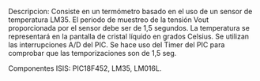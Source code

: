 Descripcion:
	Consiste en un termómetro basado en el uso de un sensor de temperatura LM35. 
	El periodo de muestreo de la tensión Vout proporcionada por el sensor debe ser de 1,5 segundos. 
	La temperatura se representará en la pantalla de cristal líquido
	en grados Celsius.
	Se utilizan las interrupciones A/D del PIC.
	Se hace uso del Timer del PIC para comprobar que las temporizaciones son de 1,5 seg.

Componentes ISIS: 
	PIC18F452, LM35, LM016L.
